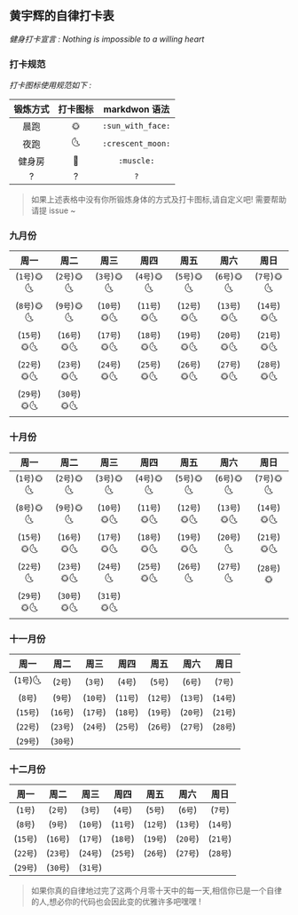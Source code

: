 ## 黄宇辉的自律打卡表
*健身打卡宣言 : Nothing is impossible to a willing heart*


### 打卡规范
*打卡图标使用规范如下 :*

|  锻炼方式  |  打卡图标  |  markdwon 语法    |
| :-------: | :-------: | :---------------: |
| 晨跑      |    🌞     | `:sun_with_face:` | 
| 夜跑      |    🌜     | `:crescent_moon:` | 
| 健身房    |    💪     | `:muscle:`        |
|   ?       |    ?      |        `?`        |

> 如果上述表格中没有你所锻炼身体的方式及打卡图标,请自定义吧! 需要帮助请提 issue ~


### 九月份
|      周一     |     周二     |     周三      |     周四      |      周五      |     周六      |     周日      |
| :-----------: | :---------: | :-----------: | :-----------: | :-----------: | :-----------: | :-----------: |
| (`1号`)🌞🌜  | (`2号`)🌞🌜  | (`3号`)🌞🌜  | (`4号`)🌞🌜   | (`5号`)🌞🌜  | (`6号`)🌞🌜   | (`7号`)🌞🌜  |
| (`8号`)🌞🌜  | (`9号`)🌞🌜  | (`10号`)🌞🌜 | (`11号`)🌞🌜  | (`12号`)🌞🌜 | (`13号`)🌞🌜  | (`14号`)🌞🌜 |
| (`15号`)🌞🌜 | (`16号`)🌞🌜 | (`17号`)🌞🌜 | (`18号`)🌞🌜  | (`19号`)🌞🌜 | (`20号`)🌞🌜  | (`21号`)🌞🌜 |
| (`22号`)🌞🌜 | (`23号`)🌞🌜 | (`24号`)🌞🌜 | (`25号`)🌞🌜  | (`26号`)🌞🌜 | (`27号`)🌞🌜  | (`28号`)🌞🌜 |
| (`29号`)🌞🌜 | (`30号`)🌞🌜 |


### 十月份
|      周一     |     周二     |     周三      |     周四      |      周五      |     周六      |     周日      |
| :-----------: | :---------: | :-----------: | :-----------: | :-----------: | :-----------: | :-----------: |
| (`1号`)🌞🌜  | (`2号`)🌞🌜  | (`3号`)🌞🌜  | (`4号`)🌞🌜   | (`5号`)🌞🌜  | (`6号`)🌞🌜   | (`7号`)🌞🌜  |
| (`8号`)🌞🌜  | (`9号`)🌞🌜  | (`10号`)🌞🌜 | (`11号`)🌞🌜  | (`12号`)🌞🌜 | (`13号`)🌞🌜  | (`14号`)🌞🌜 |
| (`15号`)🌞🌜 | (`16号`)🌞🌜 | (`17号`)🌞🌜 | (`18号`)🌞🌜  | (`19号`)🌞🌜 | (`20号`)🌜     | (`21号`)🌞🌜 |
| (`22号`)🌜    | (`23号`)🌞🌜 | (`24号`)🌜   | (`25号`)🌞🌜  | (`26号`)🌜    | (`27号`)🌜    | (`28号`)🌞   |
| (`29号`)🌞🌜 | (`30号`)🌞🌜 | (`31号`)🌞🌜 |


### 十一月份
|      周一     |     周二     |     周三      |     周四      |      周五      |     周六      |     周日      |
| :-----------: | :---------: | :-----------: | :-----------: | :-----------: | :-----------: | :-----------: |
| (`1号`)🌜     | (`2号`)      | (`3号`)       | (`4号`)       | (`5号`)       | (`6号`)       | (`7号`)       |
| (`8号`)       | (`9号`)      | (`10号`)      | (`11号`)      | (`12号`)      | (`13号`)      | (`14号`)      |
| (`15号`)      | (`16号`)     | (`17号`)      | (`18号`)      | (`19号`)      | (`20号`)      | (`21号`)      |
| (`22号`)      | (`23号`)     | (`24号`)      | (`25号`)      | (`26号`)      | (`27号`)      | (`28号`)      |
| (`29号`)      | (`30号`)     |


### 十二月份
|      周一     |     周二     |     周三      |     周四      |      周五      |     周六      |     周日      |
| :-----------: | :---------: | :-----------: | :-----------: | :-----------: | :-----------: | :-----------: |
| (`1号`)       | (`2号`)      | (`3号`)       | (`4号`)       | (`5号`)       | (`6号`)       | (`7号`)       |
| (`8号`)       | (`9号`)      | (`10号`)      | (`11号`)      | (`12号`)      | (`13号`)      | (`14号`)      |
| (`15号`)      | (`16号`)     | (`17号`)      | (`18号`)      | (`19号`)      | (`20号`)      | (`21号`)      |
| (`22号`)      | (`23号`)     | (`24号`)      | (`25号`)      | (`26号`)      | (`27号`)      | (`28号`)      |
| (`29号`)      | (`30号`)     | (`31号`)      |


> 如果你真的自律地过完了这两个月零十天中的每一天,相信你已是一个自律的人,想必你的代码也会因此变的优雅许多吧嘿嘿 !
